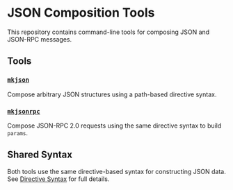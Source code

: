 # JSON Composition Tools

This repository contains command-line tools for composing JSON and JSON-RPC messages.

## Tools

### [`mkjson`](./docs/mkjson.md)
Compose arbitrary JSON structures using a path-based directive syntax.

### [`mkjsonrpc`](./docs/mkjsonrpc.md)
Compose JSON-RPC 2.0 requests using the same directive syntax to build `params`.

## Shared Syntax

Both tools use the same directive-based syntax for constructing JSON data.
See [Directive Syntax](./docs/directive-syntax.md) for full details.
